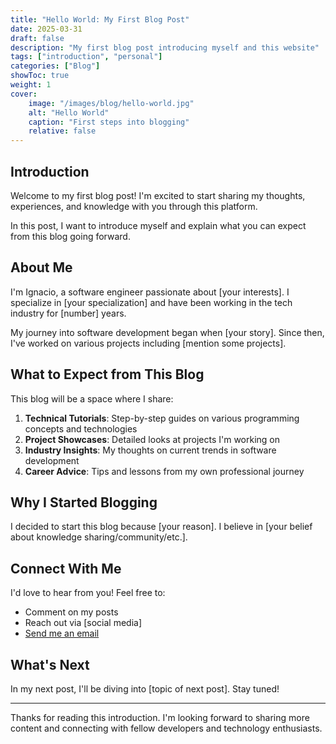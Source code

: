 ```yaml
---
title: "Hello World: My First Blog Post"
date: 2025-03-31
draft: false
description: "My first blog post introducing myself and this website"
tags: ["introduction", "personal"]
categories: ["Blog"]
showToc: true
weight: 1
cover:
    image: "/images/blog/hello-world.jpg"
    alt: "Hello World"
    caption: "First steps into blogging"
    relative: false
---
```


## Introduction

Welcome to my first blog post! I'm excited to start sharing my thoughts, experiences, and knowledge with you through this platform.

In this post, I want to introduce myself and explain what you can expect from this blog going forward.

## About Me

I'm Ignacio, a software engineer passionate about [your interests]. I specialize in [your specialization] and have been working in the tech industry for [number] years.

My journey into software development began when [your story]. Since then, I've worked on various projects including [mention some projects].

## What to Expect from This Blog

This blog will be a space where I share:

1. **Technical Tutorials**: Step-by-step guides on various programming concepts and technologies
2. **Project Showcases**: Detailed looks at projects I'm working on
3. **Industry Insights**: My thoughts on current trends in software development
4. **Career Advice**: Tips and lessons from my own professional journey

## Why I Started Blogging

I decided to start this blog because [your reason]. I believe in [your belief about knowledge sharing/community/etc.].

## Connect With Me

I'd love to hear from you! Feel free to:
- Comment on my posts
- Reach out via [social media]
- [Send me an email](/contact)

## What's Next

In my next post, I'll be diving into [topic of next post]. Stay tuned!

---

Thanks for reading this introduction. I'm looking forward to sharing more content and connecting with fellow developers and technology enthusiasts.